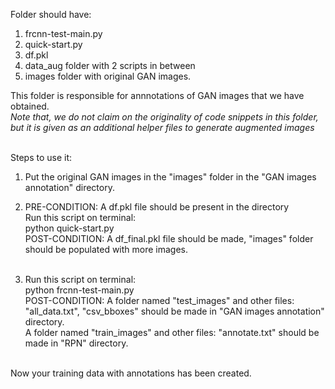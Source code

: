 Folder should have: 
1. frcnn-test-main.py
2. quick-start.py
3. df.pkl
4. data_aug folder with 2 scripts in between
5. images folder with original GAN images. 

This folder is responsible for annnotations of GAN images that we have obtained. <br />
*Note that, we do not claim on the originality of code snippets in this folder, but it is given as an additional helper files to generate augmented images* <br /><br />

Steps to use it: <br />
1. Put the original GAN images in the "images" folder in the "GAN images annotation" directory. <br />

2. PRE-CONDITION: A df.pkl file should be present in the directory<br />
Run this script on terminal: <br />
python quick-start.py<br />
POST-CONDITION: A df_final.pkl file should be made, "images" folder should be populated with more images. <br /><br />


3. Run this script on terminal: <br />
python frcnn-test-main.py<br />
POST-CONDITION: A folder named "test_images" and other files: "all_data.txt", "csv_bboxes" should be made in "GAN images annotation" directory.<br />
A folder named "train_images" and other files: "annotate.txt" should be made in "RPN" directory. <br /><br />

Now your training data with annotations has been created.<br />
 
